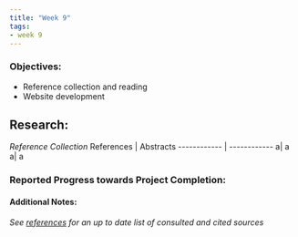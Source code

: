 ```yaml
---
title: "Week 9"
tags:
- week 9
---
```


### Objectives: 
- Reference collection and reading
- Website development

## Research:
_Reference Collection_
References | Abstracts
------------ | ------------
a| a
a| a





### Reported Progress towards Project Completion:


#### Additional Notes:

*See [references](/notes/vault/references.md) for an up to date list of consulted and cited sources*